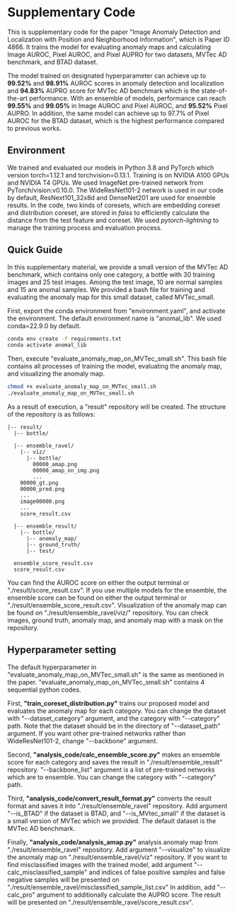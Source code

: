 # Supplementary Code
This is supplementary code for the paper "Image Anomaly Detection and Localization with Position and Neighborhood Information", which is Paper ID 4866.
It trains the model for evaluating anomaly maps and calculating Image AUROC, Pixel AUROC, and Pixel AUPRO for two datasets, MVTec AD benchmark, and BTAD dataset.

The model trained on designated hyperparameter can achieve up to **99.52%** and **98.91%** AUROC scores in anomaly detection and localization and **94.83%** AUPRO score for MVTec AD benchmark which is the state-of-the-art performance.
With an ensemble of models, performance can reach **99.55%** and **99.05%** in Image AUROC and Pixel AUROC, and **95.52%** Pixel AUPRO.
In addition, the same model can achieve up to 97.7% of Pixel AUROC for the BTAD dataset, which is the highest performance compared to previous works.

## Environment
We trained and evaluated our models in Python 3.8 and PyTorch which version torch=1.12.1 and torchvision=0.13.1.
Training is on NVIDIA A100 GPUs and NVIDIA T4 GPUs.
We used ImageNet pre-trained network from PyTorch/vision:v0.10.0.
The WideResNet101-2 network is used in our code by default, ResNext101_32x8d and DenseNet201 are used for ensemble results.
In the code, two kinds of coresets, which are embedding coreset and distribution coreset, are stored in *faiss* to efficiently calculate the distance from the test feature and coreset.
We used *pytorch-lightning* to manage the training process and evaluation process.

## Quick Guide
In this supplementary material, we provide a small version of the MVTec AD benchmark, which contains only one category, a bottle with 30 training images and 25 test images. Among the test image, 10 are normal samples and 15 are anomal samples.
We provided a bash file for training and evaluating the anomaly map for this small dataset, called MVTec_small.

First, export the conda environment from "environment.yaml", and activate the environment. The default environment name is "anomal_lib". We used conda=22.9.0 by default.
```bash
conda env create -f requirements.txt
conda activate anomal_lib
```

Then, execute "evaluate_anomaly_map_on_MVTec_small.sh". This bash file contains all processes of training the model, evaluating the anomaly map, and visualizing the anomaly map.
```bash
chmod +x evaluate_anomaly_map_on_MVTec_small.sh
./evaluate_anomaly_map_on_MVTec_small.sh
```
As a result of execution, a "result" repository will be created. The structure of the repository is as follows:
```
|-- result/
  |-- bottle/
  
  |-- ensemble_ravel/
    |-- viz/
      |-- bottle/
        00000_amap.png
        00000_amap_on_img.png
        ...
    00000_gt.png
    00000_pred.png
    ...
    image00000.png
    ...
    score_result.csv
    
  |-- ensemble_result/
    |-- bottle/
      |-- anomaly_map/
      |-- ground_truth/
      |-- test/
      
  ensemble_score_result.csv
  score_result.csv
```

You can find the AUROC score on either the output terminal or "./result/score_result.csv". If you use multiple models for the ensemble, the ensemble score can be found on either the output terminal or "./result/ensemble_score_result.csv".
Visualization of the anomaly map can be found on "./result/ensemble_ravel/viz/" repository.
You can check images, ground truth, anomaly map, and anomaly map with a mask on the repository.

## Hyperparameter setting
The default hyperparameter in "evaluate_anomaly_map_on_MVTec_small.sh" is the same as mentioned in the paper. 
"evaluate_anomaly_map_on_MVTec_small.sh" contains 4 sequential python codes.

First, **"train_coreset_distribution.py"** trains our proposed model and evaluates the anomaly map for each category. You can change the dataset with "--dataset_category" argument, and the category with "--category" path. 
Note that the dataset should be in the directory of "--dataset_path" argument. 
If you want other pre-trained networks rather than WideResNet101-2, change "--backbone" argument.

Second, **"analysis_code/calc_ensemble_score.py"** makes an ensemble score for each category and saves the result in "./result/ensemble_result" repository.
"--backbone_list" argument is a list of pre-trained networks which are to ensemble. You can change the category with "--category" path. 

Third, **"analysis_code/convert_result_format.py"** converts the result format and saves it into "./result/ensemble_ravel" repository.
Add argument "--is_BTAD" if the dataset is BTAD, and "--is_MVtec_small" if the dataset is a small version of MVTec which we provided.
The default dataset is the MVTec AD benchmark.

Finally, **"analysis_code/analysis_amap.py"** analysis anomaly map from "./result/ensemble_ravel" repository.
Add argument "--visualize" to visualize the anomaly map on "./result/ensemble_ravel/viz" repository.
If you want to find misclassified images with the trained model, add argument "--calc_misclassified_sample" and indices of false positive samples and false negative samples will be presented on "./result/ensemble_ravel/misclassified_sample_list.csv"
In addition, add "--calc_pro" argument to additionally calculate the AUPRO score. The result will be presented on "./result/ensemble_ravel/score_result.csv".